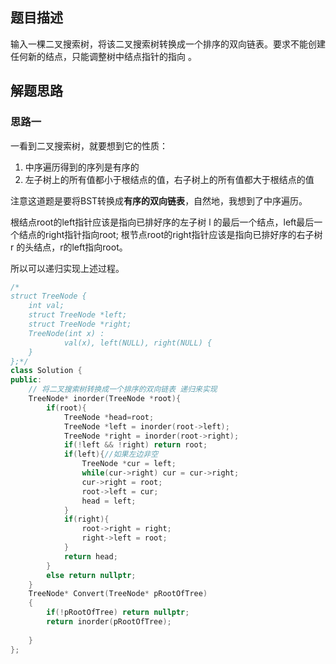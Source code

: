 ## 题目描述

输入一棵二叉搜索树，将该二叉搜索树转换成一个排序的双向链表。要求不能创建任何新的结点，只能调整树中结点指针的指向 。

## 解题思路

### 思路一

一看到二叉搜索树，就要想到它的性质：

1. 中序遍历得到的序列是有序的
2. 左子树上的所有值都小于根结点的值，右子树上的所有值都大于根结点的值

注意这道题是要将BST转换成**有序的双向链表**，自然地，我想到了中序遍历。

根结点root的left指针应该是指向已排好序的左子树 l 的最后一个结点，left最后一个结点的right指针指向root;
根节点root的right指针应该是指向已排好序的右子树 r 的头结点，r的left指向root。

所以可以递归实现上述过程。

```cpp
/*
struct TreeNode {
	int val;
	struct TreeNode *left;
	struct TreeNode *right;
	TreeNode(int x) :
			val(x), left(NULL), right(NULL) {
	}
};*/
class Solution {
public:
    // 将二叉搜索树转换成一个排序的双向链表 递归来实现
    TreeNode* inorder(TreeNode *root){
        if(root){
            TreeNode *head=root;
            TreeNode *left = inorder(root->left);
            TreeNode *right = inorder(root->right);
            if(!left && !right) return root;
            if(left){//如果左边非空
                TreeNode *cur = left;
                while(cur->right) cur = cur->right;
                cur->right = root;
                root->left = cur;
                head = left;
            }
            if(right){
                root->right = right;
                right->left = root;
            }
            return head;
        }
        else return nullptr;
    }
    TreeNode* Convert(TreeNode* pRootOfTree)
    {
        if(!pRootOfTree) return nullptr;
        return inorder(pRootOfTree);
        
    }
};
```

